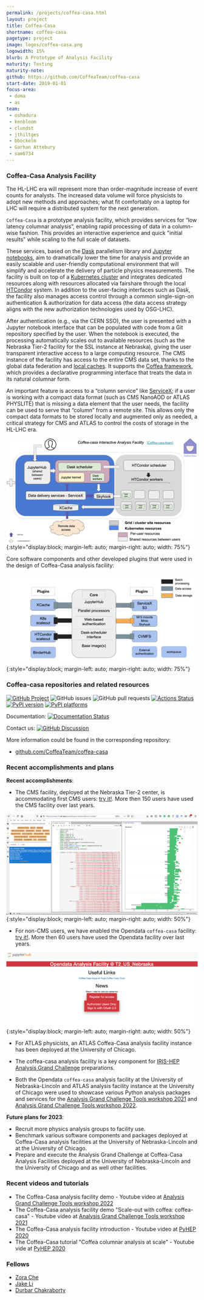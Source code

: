 ```yaml
---
permalink: /projects/coffea-casa.html
layout: project
title: Coffea-Casa
shortname: coffea-casa
pagetype: project
image: logos/coffea-casa.png
logowidth: 15%
blurb: A Prototype of Analysis Facility
maturity: Testing
maturity-note:
github: https://github.com/CoffeaTeam/coffea-casa
start-date: 2019-01-01
focus-area:
 - doma
 - as
team:
 - oshadura
 - kenbloom
 - clundst
 - jthiltges
 - bbockelm
 - Garhan Attebury
 - sam6734
---
```




### Coffea-Casa Analysis Facility

The HL-LHC era will represent more than order-magnitude increase of event counts for analysts.  The increased data volume will force physicists to adopt new methods and approaches; what fit comfortably on a laptop for LHC will require a distributed system for the next generation.

`Coffea-Casa` is a prototype analysis facility, which provides services for “low latency columnar analysis”, enabling rapid processing of data in a column-wise fashion. This provides an interactive experience and quick "initial results" while scaling to the full scale of datasets.

These services, based on the [Dask](https://dask.org/) parallelism library and [Jupyter notebooks](https://jupyter.org/), aim to dramatically lower the time for analysis and provide an easily scalable and user-friendly computational environment that will simplify and accelerate the delivery of particle physics measurements. The facility is built on top of a
[Kubernetes cluster](/ssl.html) and integrates dedicated resources along with resources allocated via fairshare through the local [HTCondor](https://htcondor.org/) system. In addition to the user-facing interfaces such as Dask, the facility also manages access control through a common single-sign-on authentication & authorization for data access (the data access strategy aligns with the new authorization technologies used by OSG-LHC).

After authentication (e.g., via the CERN SSO), the user is presented with a Jupyter notebook interface that can be populated with code from a Git repository specified by the user.  When the notebook is executed, the processing automatically scales out to available resources (such as the Nebraska Tier-2 facility for the SSL instance at Nebraska), giving the user transparent interactive access to a large computing resource.  The CMS instance of the facility has access to the entire CMS data set, thanks to the global data federation and [local caches](/projects/caching.html).  It supports the [Coffea framework](https://coffeateam.github.io/coffea/), which provides a declarative programming interface that treats the data in its natural columnar form.

An important feature is access to a “column service” like [ServiceX](/servicex.html); if a user is working with a compact data format (such as CMS NanoAOD or ATLAS PHYSLITE) that is missing a data element that the user needs, the facility can be used to serve that “column” from a remote site.  This allows only the compact data formats to be stored locally and augmented only as needed, a critical strategy for CMS and ATLAS to control the costs of storage in the HL-LHC era.

![Generic design schema of Coffea-Casa analysis facility](/assets/images/coffea-casa-1.png){:style="display:block; margin-left: auto; margin-right: auto; width: 75%"}


Core software components and other developed plugins that were used in the design of Coffea-Casa analysis facility:

![Core components used in design of Coffea-Casa analysis facility](/assets/images/coffea-casa-2.png){:style="display:block; margin-left: auto; margin-right: auto; width: 75%"}



### Coffea-casa repositories and related resources

[![GitHub Project](https://img.shields.io/badge/GitHub--blue?style=social&logo=GitHub)](https://github.com/CoffeaTeam/coffea-casa/)
![GitHub issues](https://img.shields.io/github/issues/coffeateam/coffea-casa)
![GitHub pull requests](https://img.shields.io/github/issues-pr/coffeateam/coffea-casa)
[![Actions Status][actions-badge]][actions-link]
[![PyPI version][pypi-version]][pypi-link]
[![PyPI platforms][pypi-platforms]][pypi-link]

Documentation:
[![Documentation Status][rtd-badge]][rtd-link]

Contact us:
[![GitHub Discussion][github-discussions-badge]][github-discussions-link]

[actions-badge]:            https://github.com/CoffeaTeam/coffea-casa/workflows/CI/CD/badge.svg
[actions-link]:             https://github.com/CoffeaTeam/coffea-casa/actions
[github-discussions-badge]: https://img.shields.io/static/v1?label=Discussions&message=Ask&color=blue&logo=github
[github-discussions-link]:  https://github.com/CoffeaTeam/coffea-casa/discussions
[pypi-link]:                https://pypi.org/project/coffea-casa/
[pypi-platforms]:           https://img.shields.io/pypi/pyversions/coffea-casa
[pypi-version]:             https://badge.fury.io/py/coffea-casa.svg
[rtd-badge]:                https://readthedocs.org/projects/coffea-casa/badge/?version=latest
[rtd-link]:                 https://coffea-casa.readthedocs.io/en/latest/?badge=latest

More information could be found in the corresponding repository:
 * [github.com/CoffeaTeam/coffea-casa](https://github.com/CoffeaTeam/coffea-casa)



### Recent accomplishments and plans

**Recent accomplishments**:
- The CMS facility, deployed at the Nebraska Tier-2 center, is accommodating first CMS users: [try it!](https://coffea.casa/). More then 150 users have used the CMS facility over last years.

![CMS Coffea-Casa Jupyterlab interface with Dask Labextention powered cluster](/assets/images/coffea-casa-3.png){:style="display:block; margin-left: auto; margin-right: auto; width: 50%"}

- For non-CMS users, we have enabled the Opendata `coffea-casa` facility: [try it!](https://coffea-opendata.casa/). More then 60 users have used the Opendata facility over last years.

![Opendata Coffea-Casa login web-page enabling a user access to Jupyterlab interface with Dask Labextention powered cluster](/assets/images/coffea-casa-4.png){:style="display:block; margin-left: auto; margin-right: auto; width: 50%"}

- For ATLAS physicists, an ATLAS Coffea-Casa analysis facility instance has been deployed at the University of Chicago.

- The coffea-casa analysis facility is a key component for [IRIS-HEP Analysis Grand Challenge](https://iris-hep.org/projects/agc.html) preparations.

- Both the Opendata `coffea-casa` analysis facility at the University of Nebraska-Lincoln and ATLAS analysis facility instance at the University of Chicago were used to showcase various Python analysis packages and services for the [Analysis Grand Challenge Tools workshop 2021](https://indico.cern.ch/event/1076231/) and [Analysis Grand Challenge Tools workshop 2022](https://indico.cern.ch/event/1126109/).


**Future plans for 2023**:
- Recruit more physics analysis groups to facility use.
- Benchmark various software components and packages deployed at Coffea-Casa analysis facilities at the University of Nebraska-Lincoln and at the University of Chicago.
- Prepare and execute the Analysis Grand Challenge at Coffea-Casa Analysis Facilities deployed at the University of Nebraska-Lincoln and the University of Chicago and as well other facilities.


### Recent videos and tutorials
* The Coffea-Casa analysis facility demo - Youtube video at [Analysis Grand Challenge Tools workshop 2022](https://youtu.be/vkFn-apjmDA)
*  The Coffea-Casa analysis facility demo "Scale-out with coffea: coffea-casa" - Youtube video at [Analysis Grand Challenge Tools workshop 2021](https://youtu.be/7s30NNsAG7w)
* The Coffea-Casa analysis facility introduction - Youtube video at [PyHEP 2020](https://www.youtube.com/watch?v=CDIFd1gDbSc)
* The Coffea-Casa tutorial "Coffea columnar analysis at scale" -  Youtube vide at [PyHEP 2020](https://www.youtube.com/watch?v=oPl0t8J36-Q)


### Fellows

* [Zora Che](/pages/fellows/zche.html)
* [Jake Li](/pages/fellows/jakel2014.html)
* [Durbar Chakraborty](/pages/fellows/durbar2003.html)
